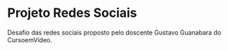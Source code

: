 # Projeto Redes Sociais

Desafio das redes sociais proposto pelo doscente Gustavo Guanabara do CursoemVídeo.

